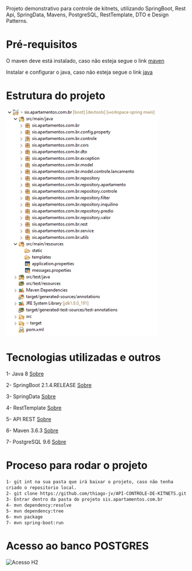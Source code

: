 Projeto demonstrativo para controle de kitnets, utilizando SpringBoot, Rest Api, SpringData, Mavens, PostgreSQL, RestTemplate, DTO e Design Patterns.


# Pré-requisitos

O maven deve está instalado, caso não esteja segue o link [maven](https://dicasdejava.com.br/como-instalar-o-maven-no-windows/)

Instalar e configurar o java, caso não esteja segue o link [java](https://medium.com/beelabacademy/configurando-vari%C3%A1veis-de-ambiente-java-home-e-maven-home-no-windows-e-unix-d9461f783c26)


# Estrutura do projeto

![Estrutura do Projeto](https://github.com/thiago-jv/API-CONTROLE-DE-KITNETS/blob/main/estrutura_projeto.png)


# Tecnologias utilizadas e outros

 
 1- Java 8 [Sobre](https://www.java.com/pt-BR/download/help/java8_pt-br.html)
 
 2- SpringBoot 2.1.4.RELEASE [Sobre](https://docs.spring.io/spring-boot/docs/current/reference/html/)
 
 3- SpringData [Sobre](https://docs.spring.io/spring-data/jpa/docs/current/reference/html/#reference) 

 4- RestTemplate [Sobre](https://www.baeldung.com/rest-template) 
 
 5- API REST [Sobre](https://www.redhat.com/pt-br/topics/api/what-is-a-rest-api)
 
 6- Maven 3.6.3 [Sobre](https://www.dclick.com.br/2010/09/15/o-que-e-o-maven-e-seus-primeiros-passos-com-a-ferramenta/)
 
 7- PostgreSQL 9.6 [Sobre](https://www.postgresql.org/about/)
 
 

# Proceso para rodar o projeto
```
1- git int na sua pasta que irá baixar o projeto, caso não tenha criado o repositorio local.
2- git clone https://github.com/thiago-jv/API-CONTROLE-DE-KITNETS.git
3- Entrar dentro da pasta do projeto sis.apartamentos.com.br
4- mvn dependency:resolve
5- mvn dependency:tree
6- mvn package
7- mvn spring-boot:run
```

# Acesso ao banco POSTGRES

![Acesso H2](https://github.com/thiago-jv/thiago-jv-API_Rest-SpringBoot-SpringData-Swagger-TDD-H2/blob/main/H2-Home.png)


